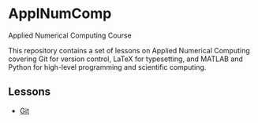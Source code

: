 # ApplNumComp
Applied Numerical Computing Course

This repository contains a set of lessons on Applied Numerical Computing covering Git for version control, LaTeX for typesetting, and MATLAB and Python for high-level programming and scientific computing.

## Lessons
* [Git](https://github.com/ashleefv/ApplNumComp/Git.md)
